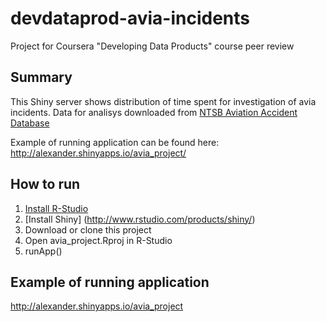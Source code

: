 devdataprod-avia-incidents
==========================

Project for Coursera "Developing Data Products" course peer review

Summary
--------------------------
This Shiny server shows distribution of time spent for investigation of avia incidents.
Data for analisys downloaded from [NTSB Aviation Accident Database](http://catalog.data.gov/dataset/ntsb-aviation-accident-database-extract-of-aviation-accident-records-since-1982--ntsb-1962)

Example of running application can be found here: http://alexander.shinyapps.io/avia_project/

How to run
---------------------------

1. [Install R-Studio](http://www.rstudio.com/products/rstudio/)
2. [Install Shiny] (http://www.rstudio.com/products/shiny/)
3. Download or clone this project
4. Open avia_project.Rproj in R-Studio
5. runApp()

Example of running application
---------------------------
http://alexander.shinyapps.io/avia_project
